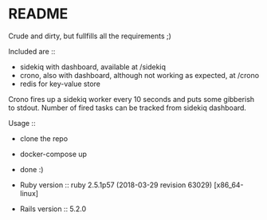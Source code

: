 # README

Crude and dirty, but fullfills all the requirements ;)

Included are ::
* sidekiq with dashboard, available at /sidekiq
* crono, also with dashboard, although not working as expected, at /crono
* redis for key-value store

Crono fires up a sidekiq worker every 10 seconds and puts some gibberish to stdout.
Number of fired tasks can be tracked from sidekiq dashboard.

Usage ::
* clone the repo
* docker-compose up
* done :)


* Ruby version :: ruby 2.5.1p57 (2018-03-29 revision 63029) [x86_64-linux]
* Rails version :: 5.2.0
